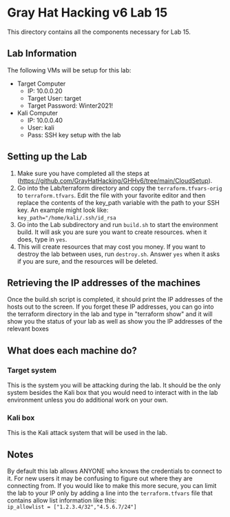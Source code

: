 # Gray Hat Hacking v6 Lab 15
This directory contains all the components necessary for Lab 15.

## Lab Information  
The following VMs will be setup for this lab:
- Target Computer
  - IP: 10.0.0.20
  - Target User: target
  - Target Password: Winter2021!
- Kali Computer
  - IP: 10.0.0.40
  - User: kali
  - Pass: SSH key setup with the lab

## Setting up the Lab    
1. Make sure you have completed all the steps at (https://github.com/GrayHatHacking/GHHv6/tree/main/CloudSetup).
1. Go into the Lab/terraform directory and copy the `terraform.tfvars-orig` to `terraform.tfvars`. Edit the file with your
   favorite editor and then replace the contents of the key_path variable with the path to your SSH key. An example
   might look like:   
   `key_path="/home/kali/.ssh/id_rsa`
1. Go into the Lab subdirectory and run `build.sh` to start the environment build. It will ask you are sure you want to create resources.
when it does, type in `yes`.
1. This will create resources that may cost you money. If you want to destroy the lab between uses, 
run `destroy.sh`. Answer `yes` when it asks if you are sure, and the resources will be deleted.
   
## Retrieving the IP addresses of the machines
Once the build.sh script is completed, it should print the IP addresses of the hosts
out to the screen. If you forget these IP addresses, you can go into the terraform directory
in the lab and type in "terraform show" and it will show you the status of your
lab as well as show you the IP addresses of the relevant boxes

## What does each machine do?

### Target system
This is the system you will be attacking during the lab. It should be the only system besides
the Kali box that you would need to interact with in the lab environment unless you
do additional work on your own.

### Kali box
This is the Kali attack system that will be used in the lab. 
   
## Notes
By default this lab allows ANYONE who knows the credentials to connect to it. For new users
it may be confusing to figure out where they are connecting from. If you would like to make this more
secure, you can limit the lab to your IP only by adding a line into the `terraform.tfvars` file that contains 
allow list information like this:   
`ip_allowlist = ["1.2.3.4/32","4.5.6.7/24"]`
